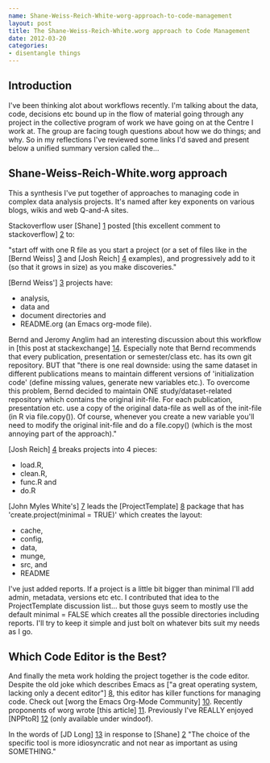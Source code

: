 ```yaml
---
name: Shane-Weiss-Reich-White-worg-approach-to-code-management
layout: post
title: The Shane-Weiss-Reich-White.worg approach to Code Management
date: 2012-03-20
categories:
- disentangle things
---
```


Introduction
------------
I've been thinking alot about workflows recently.  I'm talking about the data, code, decisions etc bound up in the flow of material going through any project in the collective program of work we have going on at the Centre I work at.
The group are facing tough questions about how we do things; and why.  So in my reflections I've reviewed some links I'd saved and present below a unified summary version called the...

Shane-Weiss-Reich-White.worg approach 
-------------------------------------
This a synthesis I've put together of approaches to managing code in complex data analysis projects. It's named after key exponents on various blogs, wikis and web Q-and-A sites.

Stackoverflow user [Shane] [1] posted [this excellent comment to stackoverflow] [2] to: 

"start off with one R file as you start a project (or a set of files like in the [Bernd Weiss] [3] and [Josh Reich] [4] examples), and progressively add to it (so that it grows in size) as you make discoveries."

[Bernd Weiss'] [3] projects have:

* analysis, 
* data and 
* document directories and 
* README.org (an Emacs org-mode file).  

Bernd and Jeromy Anglim had an interesting discussion about this workflow in [this post at stackexchange] [14].  Especially note that Bernd recommends that every publication, presentation or semester/class etc. has its own git repository.  BUT that "there is one real downside: using the same dataset in different publications means to maintain different versions of 'initialization code' (define missing values, generate new variables etc.). To overcome this problem, Bernd decided to maintain ONE study/dataset-related repository which contains the original init-file. For each publication, presentation etc. use a copy of the original data-file as well as of the init-file (in R via file.copy()). Of course, whenever you create a new variable you'll need to modify the original init-file and do a file.copy() (which is the most annoying part of the approach)."

[Josh Reich] [4] breaks projects into 4 pieces: 

* load.R, 
* clean.R, 
* func.R and 
* do.R

[John Myles White's] [7] leads the [ProjectTemplate] [8] package that has 'create.project(minimal = TRUE)' which creates the layout: 

* cache, 
* config, 
* data, 
* munge, 
* src, and 
* README

I've just added reports.  If a project is a little bit bigger than minimal I'll add admin, metadata, versions etc etc. I contributed that idea to the ProjectTemplate discussion list... but those guys seem to mostly use the default minimal = FALSE which creates all the possible directories including reports.  I'll try to keep it simple and just bolt on whatever bits suit my needs as I go. 

Which Code Editor is the Best?
------------------------------
And finally the meta work holding the project together is the code editor.  Despite the old joke which describes Emacs as ["a great operating system, lacking only a decent editor"] [8], this editor has killer functions for managing code.  Check out [worg the Emacs Org-Mode Community] [10]. Recently proponents of worg wrote [this article] [11].  Previously I've REALLY enjoyed [NPPtoR] [12] (only available under windoof).

In the words of [JD Long] [13] in response to [Shane] [2] "The choice of the specific tool is more idiosyncratic and not near as important as using SOMETHING."


[1]: http://stackoverflow.com/users/163053/shane "Shane"
[2]: http://stackoverflow.com/a/2292913 "Shane's Post"
[3]: https://github.com/berndweiss "Bernd Weiss"
[4]: http://stackoverflow.com/users/136862/josh-reich "Josh Reich"
[5]: http://stackoverflow.com/a/2287177 "Weiss approach"
[6]: http://stackoverflow.com/a/1434424 "Reich approach"
[7]: http://www.johnmyleswhite.com/about/ "John Myles White" 
[8]: http://projecttemplate.net/architecture.html "ProjectTemplate"
[9]: http://upsilon.cc/~zack/blog/posts/2008/10/from_Vim_to_Emacs_-_part_1/ "Why Emacs"
[10]: http://orgmode.org/worg/ "worg" 
[11]: http://www.jstatsoft.org/v46/i03/paper "Orgmode takes over the data analysis world"
[12]: http://sourceforge.net/projects/npptor/ "NPPtoR"
[13]: http://stackoverflow.com/users/37751/jd-long "JD Long"
[14]: http://stats.stackexchange.com/a/4506 "Bernd and Jeromy discuss the Weiss approach on stackexchange"
